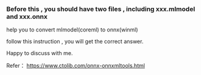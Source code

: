 ### Before this , you should have two files , including xxx.mlmodel and xxx.onnx

help you to convert mlmodel(coreml) to onnx(winml)


follow this instruction , you will get the correct answer.

Happy to discuss with me.

Refer：
https://www.ctolib.com/onnx-onnxmltools.html
